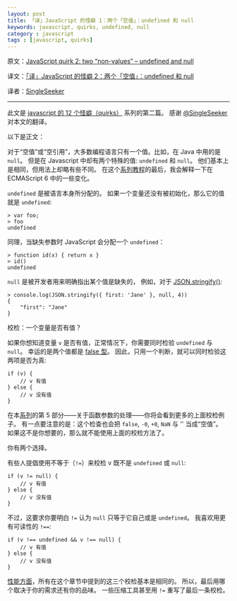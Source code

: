 ```yaml
---
layout: post
title: 「译」JavaScript 的怪癖 1：两个「空值」：undefined 和 null
keywords: javascript, quirks, undefined, null
category : javascript
tags : [javascript, quirks]
---
```


原文：[JavaScript quirk 2: two “non-values” – undefined and null](http://www.2ality.com/2013/04/quirk-undefined.html)

译文：[「译」JavaScript 的怪癖 2：两个「空值」：undefined 和 null](http://justjavac.com/javascript/2013/04/14/javascript-quirk-2-two-non-values-undefined-and-null.html)

译者：[SingleSeeker](http://weibo.com/singleseeker)

----------------------------------------------------

此文是 [javascript 的 12 个怪癖（quirks）](http://justjavac.com/javascript/2013/04/08/12-javascript-quirks.html) 系列的第二篇。
感谢 [@SingleSeeker](http://weibo.com/singleseeker) 对本文的翻译。

以下是正文：

对于“空值”或“空引用”，大多数编程语言只有一个值。比如，在 Java 中用的是 `null`。
但是在 Javascript 中却有两个特殊的值: `undefined` 和 `null`。
他们基本上是相同，但用法上却略有些不同。
在这个[系列教程](http://justjavac.com/javascript/2013/04/08/12-javascript-quirks.html "javascript 的 12 个怪癖（quirks）")的最后，我会解释一下在 ECMAScript 6 中的一些变化。

`undefined` 是被语言本身所分配的。
如果一个变量还没有被初始化，那么它的值就是 `undefined`:

    > var foo;
    > foo
    undefined

同理，当缺失参数时 JavaScript 会分配一个 `undefined`：

    > function id(x) { return x }
    > id()
    undefined

`null` 是被开发者用来明确指出某个值是缺失的，
例如，对于 [JSON.stringify()](https://developer.mozilla.org/en-US/docs/JavaScript/Reference/Global_Objects/JSON/stringify):   

    > console.log(JSON.stringify({ first: 'Jane' }, null, 4))
    {
        "first": "Jane"
    }

校检：一个变量是否有值？

如果你想知道变量 `v` 是否有值，正常情况下，你需要同时检验 `undefined` 与 `null`。
幸运的是两个值都是 [false 型](http://justjavac.com/javascript/2013/04/08/javascript-quirk-1-implicit-conversion-of-values.html)。
因此，只用一个判断，就可以同时检验这两项是否为真:

    if (v) {
        // v 有值
    } else {
        // v 没有值
    }

在本[系列](http://justjavac.com/javascript/2013/04/08/12-javascript-quirks.html "javascript 的 12 个怪癖（quirks）")的第 5 部分——关于函数参数的处理——你将会看到更多的上面校检例子。
有一点要注意的是：这个检查也会把 `false`, `-0`, `+0`, `NaN` 与 '' 当成“空值”。
如果这不是你想要的，那么就不能使用上面的校检方法了。

你有两个选择。

有些人提倡使用不等于（`!=`）来校检 v 既不是 `undefined` 或 `null`:

    if (v != null) {
        // v 有值
    } else {
        // v 没有值
    }

不过，这要求你要明白 `!=` 认为 `null` 只等于它自己或是 `undefined`。
我喜欢用更有可读性的 `!==`:

    if (v !== undefined && v !== null) {
        // v 有值
    } else {
        // v 没有值
    }

[性能方面](http://jsperf.com/definedness)，所有在这个章节中提到的这三个校检基本是相同的。
所以，最后用哪个取决于你的需求还有你的品味。
一些压缩工具甚至用 `!=` 重写了最后一条校检。